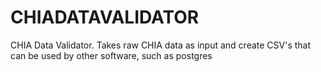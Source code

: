 # CHIADATAVALIDATOR
CHIA Data Validator. Takes raw CHIA data as input and create CSV's that can be used by other software, such as postgres
